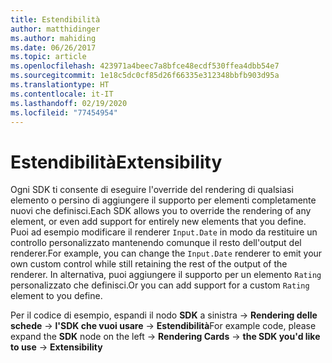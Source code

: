 ```yaml
---
title: Estendibilità
author: matthidinger
ms.author: mahiding
ms.date: 06/26/2017
ms.topic: article
ms.openlocfilehash: 423971a4beec7a8bfce48ecdf530ffea4dbb54e7
ms.sourcegitcommit: 1e18c5dc0cf85d26f66335e312348bbfb903d95a
ms.translationtype: HT
ms.contentlocale: it-IT
ms.lasthandoff: 02/19/2020
ms.locfileid: "77454954"
---
```

# <a name="extensibility"></a><span data-ttu-id="beabd-102">Estendibilità</span><span class="sxs-lookup"><span data-stu-id="beabd-102">Extensibility</span></span>

<span data-ttu-id="beabd-103">Ogni SDK ti consente di eseguire l'override del rendering di qualsiasi elemento o persino di aggiungere il supporto per elementi completamente nuovi che definisci.</span><span class="sxs-lookup"><span data-stu-id="beabd-103">Each SDK allows you to override the rendering of any element, or even add support for entirely new elements that you define.</span></span>  <span data-ttu-id="beabd-104">Puoi ad esempio modificare il renderer `Input.Date` in modo da restituire un controllo personalizzato mantenendo comunque il resto dell'output del renderer.</span><span class="sxs-lookup"><span data-stu-id="beabd-104">For example, you can change the `Input.Date` renderer to emit your own custom control while still retaining the rest of the output of the renderer.</span></span> <span data-ttu-id="beabd-105">In alternativa, puoi aggiungere il supporto per un elemento `Rating` personalizzato che definisci.</span><span class="sxs-lookup"><span data-stu-id="beabd-105">Or you can add support for a custom `Rating` element to you define.</span></span>

<span data-ttu-id="beabd-106">Per il codice di esempio, espandi il nodo **SDK** a sinistra -> **Rendering delle schede** -> **l'SDK che vuoi usare** -> **Estendibilità**</span><span class="sxs-lookup"><span data-stu-id="beabd-106">For example code, please expand the **SDK** node on the left -> **Rendering Cards** -> **the SDK you'd like to use** -> **Extensibility**</span></span>

